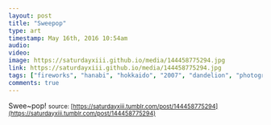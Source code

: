```yaml
---
layout: post
title: "Sweepop"
type: art
timestamp: May 16th, 2016 10:54am
audio: 
video: 
image: https://saturdayxiii.github.io/media/144458775294.jpg
link: https://saturdayxiii.github.io/media/144458775294.jpg
tags: ["fireworks", "hanabi", "hokkaido", "2007", "dandelion", "photography", "art"]
comments: true
---
```

Swee~pop!
<small>source: [https://saturdayxiii.tumblr.com/post/144458775294](https://saturdayxiii.tumblr.com/post/144458775294)</small>